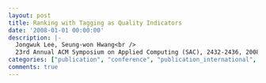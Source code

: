 ```yaml
---
layout: post
title: Ranking with Tagging as Quality Indicators
date: '2008-01-01 00:00:00'
description: |-
  Jongwuk Lee, Seung-won Hwang<br />
  23rd Annual ACM Symposium on Applied Computing (SAC), 2432-2436, 2008
categories: ["publication", "conference", "publication_international", "conference_international"]
comments: true
---
```

